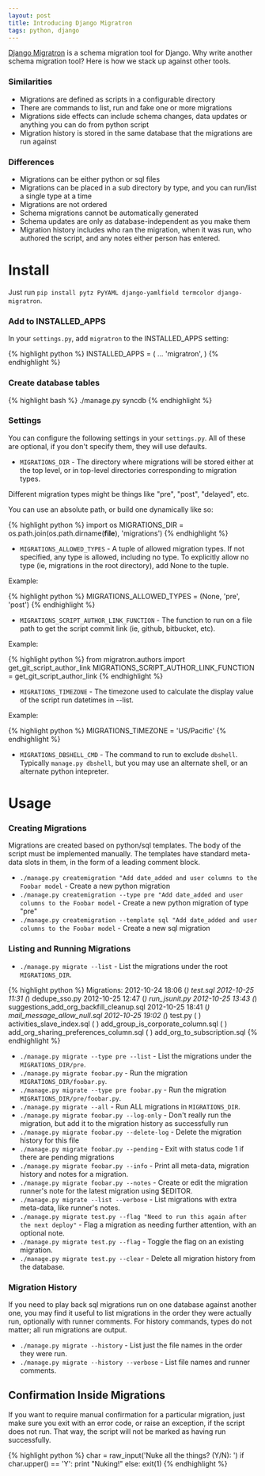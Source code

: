 ```yaml
---
layout: post
title: Introducing Django Migratron
tags: python, django
---
```


[Django Migratron](https://github.com/chase-seibert/django-migratron) is a schema migration tool for Django. Why write another schema migration tool? Here is how we stack up against other tools.

### Similarities

- Migrations are defined as scripts in a configurable directory
- There are commands to list, run and fake one or more migrations
- Migrations side effects can include schema changes, data updates or anything you can do from python script
- Migration history is stored in the same database that the migrations are run against

### Differences

- Migrations can be either python or sql files
- Migrations can be placed in a sub directory by type, and you can run/list a single type at a time
- Migrations are not ordered
- Schema migrations cannot be automatically generated
- Schema updates are only as database-independent as you make them
- Migration history includes who ran the migration, when it was run, who authored the script, and any notes either person has entered.

# Install

Just run `pip install pytz PyYAML django-yamlfield termcolor django-migratron`.

### Add to INSTALLED_APPS

In your `settings.py`, add `migratron` to the INSTALLED_APPS setting:

{% highlight python %}
INSTALLED_APPS = (
    ...
    'migratron',
    )
{% endhighlight %}

### Create database tables

{% highlight bash %}
./manage.py syncdb
{% endhighlight %}

### Settings

You can configure the following settings in your `settings.py`. All of these are optional, if you don't specify them, they will use defaults.

- `MIGRATIONS_DIR` - The directory where migrations will be stored either at the top level, or in top-level directories corresponding to migration types.

Different migration types might be things like "pre", "post", "delayed", etc.

You can use an absolute path, or build one dynamically like so:

{% highlight python %}
import os
MIGRATIONS_DIR = os.path.join(os.path.dirname(__file__), 'migrations')
{% endhighlight %}

- `MIGRATIONS_ALLOWED_TYPES` - A tuple of allowed migration types. If not specified, any type is allowed, including no type.
To explicitly allow no type (ie, migrations in the root directory), add None to the tuple.

Example:

{% highlight python %}
MIGRATIONS_ALLOWED_TYPES = (None, 'pre', 'post')
{% endhighlight %}

- `MIGRATIONS_SCRIPT_AUTHOR_LINK_FUNCTION` - The function to run on a file path to get the script commit link (ie, github, bitbucket, etc).

Example:

{% highlight python %}
from migratron.authors import get_git_script_author_link
MIGRATIONS_SCRIPT_AUTHOR_LINK_FUNCTION = get_git_script_author_link
{% endhighlight %}

- `MIGRATIONS_TIMEZONE` - The timezone used to calculate the display value of the script run datetimes in --list.

Example:

{% highlight python %}
MIGRATIONS_TIMEZONE = 'US/Pacific'
{% endhighlight %}

- `MIGRATIONS_DBSHELL_CMD` - The command to run to exclude `dbshell`. Typically `manage.py dbshell`, but you may use an
alternate shell, or an alternate python intepreter.

# Usage

### Creating Migrations

Migrations are created based on python/sql templates. The body of the script must be implemented manually. The templates have standard meta-data slots in them, in the form of a leading comment block.

- `./manage.py createmigration "Add date_added and user columns to the Foobar model` - Create a new python migration
- `./manage.py createmigration --type pre "Add date_added and user columns to the Foobar model` - Create a new python migration of type "pre"
- `./manage.py createmigration --template sql "Add date_added and user columns to the Foobar model` - Create a new sql migration

### Listing and Running Migrations

- `./manage.py migrate --list` - List the migrations under the root `MIGRATIONS_DIR`.


{% highlight python %}
Migrations:
2012-10-24 18:06 (*) test.sql
2012-10-25 11:31 (*) dedupe_sso.py
2012-10-25 12:47 (*) run_jsunit.py
2012-10-25 13:43 (*) suggestions_add_org_backfill_cleanup.sql
2012-10-25 18:41 (*) mail_message_allow_null.sql
2012-10-25 19:02 (*) test.py
                 ( ) activities_slave_index.sql
                 ( ) add_group_is_corporate_column.sql
                 ( ) add_org_sharing_preferences_column.sql
                 ( ) add_org_to_subscription.sql
{% endhighlight %}

- `./manage.py migrate --type pre --list` - List the migrations under the `MIGRATIONS_DIR/pre`.
- `./manage.py migrate foobar.py` - Run the migration `MIGRATIONS_DIR/foobar.py`.
- `./manage.py migrate --type pre foobar.py` - Run the migration `MIGRATIONS_DIR/pre/foobar.py`.
- `./manage.py migrate --all` - Run ALL migrations in `MIGRATIONS_DIR`.
- `./manage.py migrate foobar.py --log-only` - Don't really run the migration, but add it to the migration history as successfully run
- `./manage.py migrate foobar.py --delete-log` - Delete the migration history for this file
- `./manage.py migrate foobar.py --pending` - Exit with status code 1 if there are pending migrations
- `./manage.py migrate foobar.py --info` - Print all meta-data, migration history and notes for a migration.
- `./manage.py migrate foobar.py --notes` - Create or edit the migration runner's note for the latest migration using $EDITOR.
- `./manage.py migrate --list --verbose` - List migrations with extra meta-data, like runner's notes.
- `./manage.py migrate test.py --flag "Need to run this again after the next deploy"` - Flag a migration as needing further attention, with an optional note.
- `./manage.py migrate test.py --flag` - Toggle the flag on an existing migration.
- `./manage.py migrate test.py --clear` - Delete all migration history from the database.


### Migration History

If you need to play back sql migrations run on one database against another one, you may find it useful to list migrations in the order they were actually run, optionally with runner comments. For history commands, types do not matter; all run migrations are output.

- `./manage.py migrate --history` - List just the file names in the order they were run.
- `./manage.py migrate --history --verbose` - List file names and runner comments.

## Confirmation Inside Migrations

If you want to require manual confirmation for a particular migration, just make sure you exit
with an error code, or raise an exception, if the script does not run. That way, the script will
not be marked as having run successfully.

{% highlight python %}
char = raw_input('Nuke all the things? (Y/N): ')
if char.upper() == 'Y':
    print "Nuking!"
else:
    exit(1)
{% endhighlight %}

